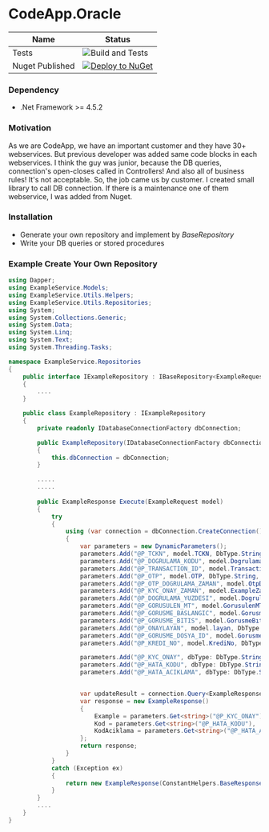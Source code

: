 # CodeApp.Oracle

| Name | Status |
| ------ | ------ |
| Tests | ![Build and Tests](https://github.com/eniskurtayyilmaz/CodeApp.Oracle/actions/workflows/main.yml/badge.svg) |
| Nuget Published |[![Deploy to NuGet](https://github.com/eniskurtayyilmaz/CodeApp.Oracle/actions/workflows/nuget.yml/badge.svg)](https://www.nuget.org/packages/CodeApp.Oracle/) |

### Dependency
- .Net Framework >= 4.5.2

### Motivation
As we are CodeApp, we have an important customer and they have 30+ webservices. But previous developer was added same code blocks in each webservices. I think the guy was junior, because the DB queries, connection's open-closes called in Controllers! And also all of business rules! It's not acceptable. So, the job came us by customer. I created small library to call DB connection. If there is a maintenance one of them webservice, I was added from Nuget.  


### Installation
- Generate your own repository and implement by _BaseRepository_
- Write your DB queries or stored procedures

### Example Create Your Own Repository
```csharp
using Dapper;
using ExampleService.Models;
using ExampleService.Utils.Helpers;
using ExampleService.Utils.Repositories;
using System;
using System.Collections.Generic;
using System.Data;
using System.Linq;
using System.Text;
using System.Threading.Tasks;

namespace ExampleService.Repositories
{
    public interface IExampleRepository : IBaseRepository<ExampleRequest, ExampleResponse>
    {
        ....
    }

    public class ExampleRepository : IExampleRepository
    {
        private readonly IDatabaseConnectionFactory dbConnection;

        public ExampleRepository(IDatabaseConnectionFactory dbConnection)
        {
            this.dbConnection = dbConnection;
        }

		.....
		.....
		
        public ExampleResponse Execute(ExampleRequest model)
        {
            try
            {
                using (var connection = dbConnection.CreateConnection())
                {
                    var parameters = new DynamicParameters();
                    parameters.Add("@P_TCKN", model.TCKN, DbType.String, ParameterDirection.Input, 2500);
                    parameters.Add("@P_DOGRULAMA_KODU", model.DogrulamaKodu, DbType.String, ParameterDirection.Input, 2500);
                    parameters.Add("@P_TRANSACTION_ID", model.TransactionId, DbType.String, ParameterDirection.Input, 2500);
                    parameters.Add("@P_OTP", model.OTP, DbType.String, ParameterDirection.Input, 2500);
                    parameters.Add("@P_OTP_DOGRULAMA_ZAMAN", model.OtpDogrulamaZaman, DbType.String, ParameterDirection.Input, 2500);
                    parameters.Add("@P_KYC_ONAY_ZAMAN", model.ExampleZaman, DbType.String, ParameterDirection.Input, 2500);
                    parameters.Add("@P_DOGRULAMA_YUZDESI", model.DogrulamaYuzdesi, DbType.String, ParameterDirection.Input, 2500);
                    parameters.Add("@P_GORUSULEN_MT", model.GorusulenMT, DbType.String, ParameterDirection.Input, 2500);
                    parameters.Add("@P_GORUSME_BASLANGIC", model.GorusmeBaslangic, DbType.String, ParameterDirection.Input, 2500);
                    parameters.Add("@P_GORUSME_BITIS", model.GorusmeBıtıs, DbType.String, ParameterDirection.Input, 2500);
                    parameters.Add("@P_ONAYLAYAN", model.layan, DbType.String, ParameterDirection.Input, 2500);
                    parameters.Add("@P_GORUSME_DOSYA_ID", model.GorusmeDosyaId, DbType.String, ParameterDirection.Input, 2500);
                    parameters.Add("@P_KREDI_NO", model.KrediNo, DbType.String, ParameterDirection.Input, 2500);

                    parameters.Add("@P_KYC_ONAY", dbType: DbType.String, direction: ParameterDirection.Output, size: 2500);
                    parameters.Add("@P_HATA_KODU", dbType: DbType.String, direction: ParameterDirection.Output, size: 2500);
                    parameters.Add("@P_HATA_ACIKLAMA", dbType: DbType.String, direction: ParameterDirection.Output, size: 2500);


                    var updateResult = connection.Query<ExampleResponse>("FINANS.SPK_KYC.SP_KYC_ONAY", parameters, commandType: CommandType.StoredProcedure);
                    var response = new ExampleResponse()
                    {
                        Example = parameters.Get<string>("@P_KYC_ONAY"),
                        Kod = parameters.Get<string>("@P_HATA_KODU"),
                        KodAciklama = parameters.Get<string>("@P_HATA_ACIKLAMA"),
                    };
                    return response;
                }
            }
            catch (Exception ex)
            {
                return new ExampleResponse(ConstantHelpers.BaseResponseDefaultKod, ex.Message);
            }
        }
		....
    }
}
````